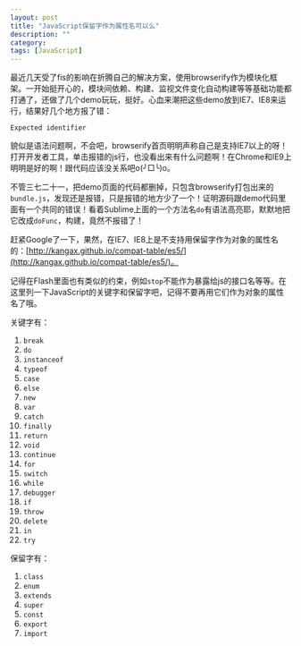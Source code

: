 ```yaml
---
layout: post
title: "JavaScript保留字作为属性名可以么"
description: ""
category: 
tags: [JavaScript]
---
```


最近几天受了fis的影响在折腾自己的解决方案，使用browserify作为模块化框架。一开始挺开心的，模块间依赖、构建、监视文件变化自动构建等等基础功能都打通了，还做了几个demo玩玩，挺好。心血来潮把这些demo放到IE7、IE8来运行，结果好几个地方报了错：

    Expected identifier

貌似是语法问题啊，不会吧，browserify首页明明声称自己是支持IE7以上的呀！打开开发者工具，单击报错的js行，也没看出来有什么问题啊！在Chrome和IE9上明明是好的啊！跟代码应该没关系吧o(╯□╰)o。

不管三七二十一，把demo页面的代码都删掉，只包含browserify打包出来的`bundle.js`，发现还是报错，只是报错的地方少了一个！证明源码跟demo代码里面有一个共同的错误！看着Sublime上面的一个方法名`do`有语法高亮耶，默默地把它改成`doFunc`，构建，竟然不报错了！

赶紧Google了一下，果然，在IE7、IE8上是不支持用保留字作为对象的属性名的：[http://kangax.github.io/compat-table/es5/](http://kangax.github.io/compat-table/es5/)。

记得在Flash里面也有类似的约束，例如`stop`不能作为暴露给js的接口名等等。在这里列一下JavaScript的关键字和保留字吧，记得不要再用它们作为对象的属性名了哦。

关键字有：

1. `break`
2. `do`
3. `instanceof`
4. `typeof`
5. `case`
6. `else`
7. `new`
8. `var`
9. `catch`
10. `finally`
11. `return`
12. `void`
13. `continue`
14. `for`
15. `switch`
16. `while`
17. `debugger`
18. `if`
19. `throw`
20. `delete`
21. `in`
22. `try`

保留字有：

1. `class`
2. `enum`
3. `extends`
4. `super`
5. `const`
6. `export`
7. `import`
